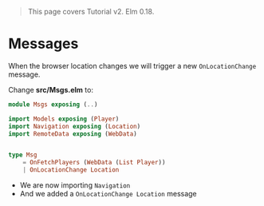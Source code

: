 > This page covers Tutorial v2. Elm 0.18.

# Messages

When the browser location changes we will trigger a new `OnLocationChange` message.

Change __src/Msgs.elm__ to:

```elm
module Msgs exposing (..)

import Models exposing (Player)
import Navigation exposing (Location)
import RemoteData exposing (WebData)


type Msg
    = OnFetchPlayers (WebData (List Player))
    | OnLocationChange Location
```

- We are now importing `Navigation`
- And we added a `OnLocationChange Location` message